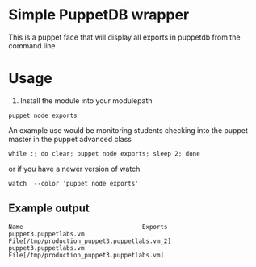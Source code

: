 # Simple PuppetDB wrapper
This is a puppet face that will display all exports in puppetdb from the command line

# Usage
1. Install the module into your modulepath

```shell
puppet node exports
```

An example use would be monitoring students checking into the puppet master in the puppet advanced class

```shell
while :; do clear; puppet node exports; sleep 2; done
```
or if you have a newer version of watch
```shell
watch  --color 'puppet node exports'
```

## Example output
```shell
Name                                 Exports
puppet3.puppetlabs.vm                File[/tmp/production_puppet3.puppetlabs.vm_2]
puppet3.puppetlabs.vm                File[/tmp/production_puppet3.puppetlabs.vm]
```

